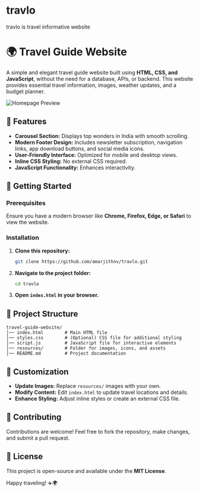 # travlo
travlo is travel informative website

# 🌍 Travel Guide Website

A simple and elegant travel guide website built using **HTML, CSS, and JavaScript**, without the need for a database, APIs, or backend. This website provides essential travel information, images, weather updates, and a budget planner.

![Homepage Preview](assets/homepage-screenshot.png)

## 📌 Features
- **Carousel Section:** Displays top wonders in India with smooth scrolling.
- **Modern Footer Design:** Includes newsletter subscription, navigation links, app download buttons, and social media icons.
- **User-Friendly Interface:** Optimized for mobile and desktop views.
- **Inline CSS Styling:** No external CSS required.
- **JavaScript Functionality:** Enhances interactivity.

## 🚀 Getting Started

### Prerequisites
Ensure you have a modern browser like **Chrome, Firefox, Edge, or Safari** to view the website.

### Installation
1. **Clone this repository:**
   ```bash
   git clone https://github.com/amarjithnv/travlo.git
   ```
2. **Navigate to the project folder:**
   ```bash
   cd travlo
   ```
3. **Open `index.html` in your browser.**

## 📁 Project Structure
```
travel-guide-website/
│── index.html        # Main HTML file
│── styles.css        # (Optional) CSS file for additional styling
│── script.js         # JavaScript file for interactive elements
│── resources/        # Folder for images, icons, and assets
│── README.md         # Project documentation
```

## 🎨 Customization
- **Update Images:** Replace `resources/` images with your own.
- **Modify Content:** Edit `index.html` to update travel locations and details.
- **Enhance Styling:** Adjust inline styles or create an external CSS file.

## 🤝 Contributing
Contributions are welcome! Feel free to fork the repository, make changes, and submit a pull request.

## 📜 License
This project is open-source and available under the **MIT License**.

Happy traveling! ✈️🌍
